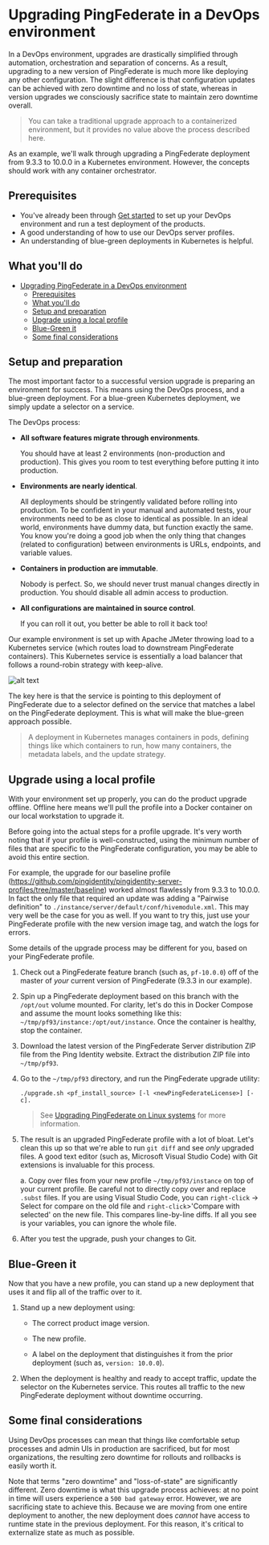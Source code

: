 # Upgrading PingFederate in a DevOps environment

In a DevOps environment, upgrades are drastically simplified through automation, orchestration and separation of concerns. As a result, upgrading to a new version of PingFederate is much more like deploying any other configuration. <!-- (link here to doc explaining config deployments) --> The slight difference is that configuration updates can be achieved with zero downtime and no loss of state, whereas in version upgrades we consciously sacrifice state to maintain zero downtime overall. 

> You can take a traditional upgrade approach to a containerized environment, but it provides no value above the process described here. 

As an example, we'll walk through upgrading a PingFederate deployment from 9.3.3 to 10.0.0 in a Kubernetes environment. However, the concepts should work with any container orchestrator.

## Prerequisites

* You've already been through [Get started](getStarted.md) to set up your DevOps environment and run a test deployment of the products.
* A good understanding of how to use our DevOps server profiles.
* An understanding of blue-green deployments in Kubernetes is helpful. 

## What you'll do

- [Upgrading PingFederate in a DevOps environment](#upgrading-pingfederate-in-a-devops-environment)
  - [Prerequisites](#prerequisites)
  - [What you'll do](#what-youll-do)
  - [Setup and preparation](#setup-and-preparation)
  - [Upgrade using a local profile](#upgrade-using-a-local-profile)
  - [Blue-Green it](#blue-green-it)
  - [Some final considerations](#some-final-considerations)

## Setup and preparation

The most important factor to a successful version upgrade is preparing an environment for success. This means using the DevOps process, and a blue-green deployment. For a blue-green Kubernetes deployment, we simply update a selector on a service.

The DevOps process:

* **All software features migrate through environments**.
  
  You should have at least 2 environments (non-production and production). This gives you room to test everything before putting it into production. 

* **Environments are nearly identical**.

  All deployments should be stringently validated before rolling into production. To be confident in your manual and automated tests, your environments need to be as close to identical as possible. In an ideal world, environments have dummy data, but function exactly the same. You know you're doing a good job when the only thing that changes (related to configuration) between environments is URLs, endpoints, and variable values.

* **Containers in production are immutable**.

  Nobody is perfect. So, we should never trust manual changes directly in production. You should disable all admin access to production.

* **All configurations are maintained in source control**.

  If you can roll it out, you better be able to roll it back too!

Our example environment is set up with Apache JMeter throwing load to a Kubernetes service (which routes load to downstream PingFederate containers). This Kubernetes service is essentially a load balancer that follows a round-robin strategy with keep-alive.

![alt text](images/pf-upgrade_1_version9.3.3.png "Initial deployment")

The key here is that the service is pointing to this deployment of PingFederate due to a selector defined on the service that matches a label on the PingFederate deployment. This is what will make the blue-green approach possible. 

> A deployment in Kubernetes manages containers in pods, defining things like which containers to run, how many containers, the metadata labels, and the update strategy.

## Upgrade using a local profile

With your environment set up properly, you can do the product upgrade offline. Offline here means we'll pull the profile into a Docker container on our local workstation to upgrade it. 

Before going into the actual steps for a profile upgrade. It's very worth noting that if your profile is well-constructed, using the minimum number of files that are specific to the PingFederate configuration, you may be able to avoid this entire section. 

For example, the upgrade for our baseline profile (https://github.com/pingidentity/pingidentity-server-profiles/tree/master/baseline) worked almost flawlessly from 9.3.3 to 10.0.0. In fact the only file that required an update was adding a "Pairwise definition" to `./instance/server/default/conf/hivemodule.xml`. This may very well be the case for you as well. If you want to try this, just use your PingFederate profile with the new version image tag, and watch the logs for errors.

Some details of the upgrade process may be different for you, based on your PingFederate profile. 
<!--- TODO: link to PF profile --->

1. Check out a PingFederate feature branch (such as, `pf-10.0.0`) off of the master of _your_ current version of PingFederate (9.3.3 in our example).

2. Spin up a PingFederate deployment based on this branch with the `/opt/out` volume mounted. For clarity, let's do this in Docker Compose and assume the mount looks something like this: `~/tmp/pf93/instance:/opt/out/instance`. Once the container is healthy, stop the container. 

3. Download the latest version of the PingFederate Server distribution ZIP file from the Ping Identity website. Extract the distribution ZIP file into `~/tmp/pf93`.

4. Go to the `~/tmp/pf93` directory, and run the PingFederate upgrade utility: 
   
   ```shell
   ./upgrade.sh <pf_install_source> [-l <newPingFederateLicense>] [-c].
   ```

   > See [Upgrading PingFederate on Linux systems](https://docs.pingidentity.com/bundle/pingfederate-100/page/ukh1564003034797.html) for more information.

5. The result is an upgraded PingFederate profile with a lot of bloat. Let's clean this up so that we're able to run `git diff` and see _only_ upgraded files. A good text editor (such as, Microsoft Visual Studio Code) with Git extensions is invaluable for this process. 

   a. Copy over files from your new profile `~/tmp/pf93/instance` on top of your current profile. Be careful not to directly copy over and replace `.subst` files. If you are using Visual Studio Code, you can `right-click` -> Select for compare on the old file and `right-click`>'Compare with selected' on the new file. This compares line-by-line diffs. If all you see is your variables, you can ignore the whole file. 

6. After you test the upgrade, push your changes to Git.

## Blue-Green it

Now that you have a new profile, you can stand up a new deployment that uses it and flip all of the traffic over to it. 

1. Stand up a new deployment using: 
   
   * The correct product image version.
   
   * The new profile. 
   
   * A label on the deployment that distinguishes it from the prior deployment (such as, `version: 10.0.0`).

2. When the deployment is healthy and ready to accept traffic, update the selector on the Kubernetes service. This routes all traffic to the new PingFederate deployment without downtime occurring.

## Some final considerations

Using DevOps processes can mean that things like comfortable setup processes and admin UIs in production are sacrificed, but for most organizations, the resulting zero downtime for rollouts and rollbacks is easily worth it. 

Note that terms "zero downtime" and "loss-of-state" are significantly different. Zero downtime is what this upgrade process achieves: at no point in time will users experience a `500 bad gateway` error. However, we are sacrificing state to achieve this. Because we are moving from one entire deployment to another, the new deployment does _cannot_ have access to runtime state in the previous deployment. For this reason, it's critical to externalize state as much as possible. 
